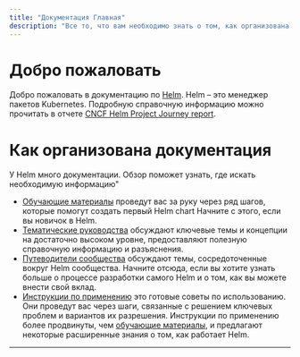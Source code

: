 ```yaml
---
title: "Документация Главная"
description: "Все то, что вам необходимо знать о том, как организована документация."
---
```


# Добро пожаловать

Добро пожаловать в документацию по [Helm](https://helm.sh/). Helm – это менеджер пакетов Kubernetes. Подробную справочную информацию можно прочитать в отчете
[CNCF Helm Project Journey
report](https://www.cncf.io/cncf-helm-project-journey/).

# Как организована документация

У Helm много документации. Обзор поможет узнать, где искать необходимую информацию"

- [Обучающие материалы](intro) проведут вас за руку через ряд шагов, которые помогут создать
  первый Helm chart Начните с этого, если вы новичок в Helm.
- [Тематические руководства](topics) обсуждают ключевые темы и концепции на достаточно высоком уровне,
  предоставляют полезную справочную информацию и разъяснения.
- [Путеводители сообщества](community) обсуждают темы, сосредоточенные вокруг Helm сообщества.
  Начните отсюда, если вы хотите узнать больше о процессе разработки самого Helm и о том, как вы можете внести свой вклад.
- [Инструкции по применению](howto) это готовые советы по использованию.
  Они проведут вас через шаги, связанные с решением ключевых проблем и вариантов их разрешения.
  Инструкции по применению более продвинуты, чем [обучающие материалы](intro), и предлагают некоторые расширенные знания о том, как работает Helm.
---
